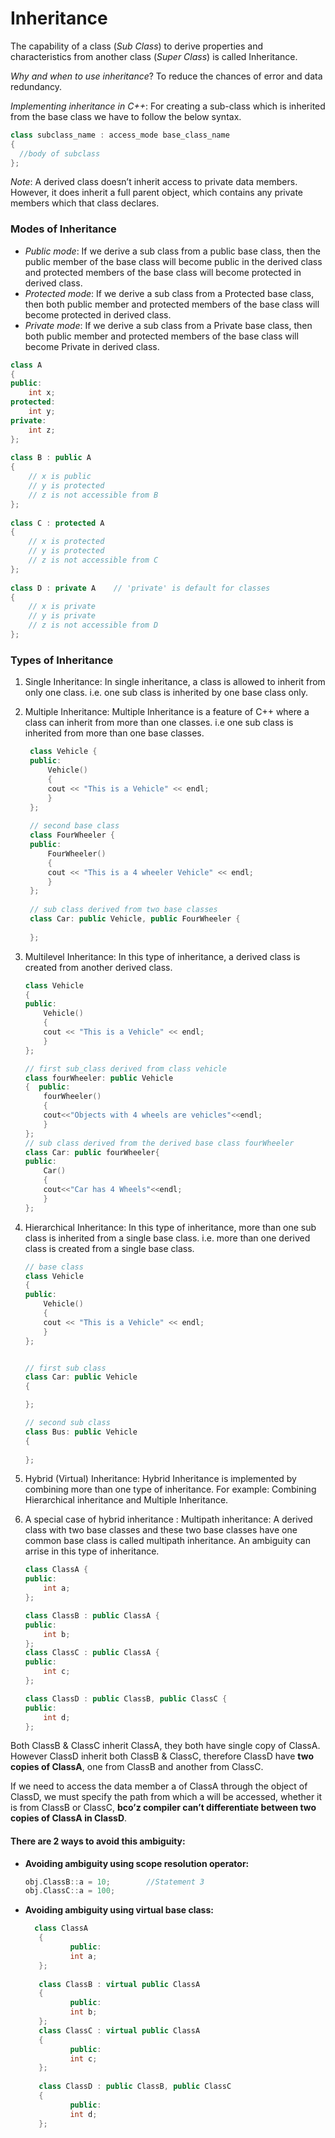 # Inheritance

The capability of a class (*Sub Class*) to derive properties and characteristics from another class (*Super Class*) is called Inheritance.

*Why and when to use inheritance*? To reduce the chances of error and data redundancy.

*Implementing inheritance in C++*: For creating a sub-class which is inherited from the base class we have to follow the below syntax. 

```cpp
class subclass_name : access_mode base_class_name
{
  //body of subclass
};
```

*Note*: A derived class doesn’t inherit access to private data members. However, it does inherit a full parent object, which contains any private members which that class declares.


### Modes of Inheritance
- *Public mode*: If we derive a sub class from a public base class, then the public member of the base class will become public in the derived class and protected members of the base class will become protected in derived class.
- *Protected mode*: If we derive a sub class from a Protected base class, then both public member and protected members of the base class will become protected in derived class.
- *Private mode*: If we derive a sub class from a Private base class, then both public member and protected members of the base class will become Private in derived class. 


```cpp
class A
{
public:
    int x;
protected:
    int y;
private:
    int z;
};
 
class B : public A
{
    // x is public
    // y is protected
    // z is not accessible from B
};
 
class C : protected A
{
    // x is protected
    // y is protected
    // z is not accessible from C
};
 
class D : private A    // 'private' is default for classes
{
    // x is private
    // y is private
    // z is not accessible from D
};
```



### Types of Inheritance
1. Single Inheritance: In single inheritance, a class is allowed to inherit from only one class. i.e. one sub class is inherited by one base class only.
   
2. Multiple Inheritance: Multiple Inheritance is a feature of C++ where a class can inherit from more than one classes. i.e one sub class is inherited from more than one base classes.
   ```cpp
    class Vehicle {
    public:
        Vehicle()
        {
        cout << "This is a Vehicle" << endl;
        }
    };
    
    // second base class
    class FourWheeler {
    public:
        FourWheeler()
        {
        cout << "This is a 4 wheeler Vehicle" << endl;
        }
    };
    
    // sub class derived from two base classes
    class Car: public Vehicle, public FourWheeler {
    
    };
   ```

3. Multilevel Inheritance: In this type of inheritance, a derived class is created from another derived class.

    ```cpp
    class Vehicle
    {
    public:
        Vehicle()
        {
        cout << "This is a Vehicle" << endl;
        }
    };
    
    // first sub_class derived from class vehicle
    class fourWheeler: public Vehicle
    {  public:
        fourWheeler()
        {
        cout<<"Objects with 4 wheels are vehicles"<<endl;
        }
    };
    // sub class derived from the derived base class fourWheeler
    class Car: public fourWheeler{
    public:
        Car()
        {
        cout<<"Car has 4 Wheels"<<endl;
        }
    };
    ```

4. Hierarchical Inheritance: In this type of inheritance, more than one sub class is inherited from a single base class. i.e. more than one derived class is created from a single base class.

    ```cpp
    // base class
    class Vehicle
    {
    public:
        Vehicle()
        {
        cout << "This is a Vehicle" << endl;
        }
    };
    
    
    // first sub class
    class Car: public Vehicle
    {
    
    };
    
    // second sub class
    class Bus: public Vehicle
    {
        
    };
    ```

5. Hybrid (Virtual) Inheritance: Hybrid Inheritance is implemented by combining more than one type of inheritance. For example: Combining Hierarchical inheritance and Multiple Inheritance.
    
6.  A special case of hybrid inheritance : Multipath inheritance: 
A derived class with two base classes and these two base classes have one common base class is called multipath inheritance. An ambiguity can arrise in this type of inheritance. 

    ```cpp
    class ClassA {
    public:
        int a;
    };
    
    class ClassB : public ClassA {
    public:
        int b;
    };
    class ClassC : public ClassA {
    public:
        int c;
    };
    
    class ClassD : public ClassB, public ClassC {
    public:
        int d;
    };
    ```
Both ClassB & ClassC inherit ClassA, they both have single copy of ClassA. However ClassD inherit both ClassB & ClassC, therefore ClassD have **two copies of ClassA**, one from ClassB and another from ClassC. 

If we need to access the data member a of ClassA through the object of ClassD, we must specify the path from which a will be accessed, whether it is from ClassB or ClassC, **bco’z compiler can’t differentiate between two copies of ClassA in ClassD**.



#### There are 2 ways to avoid this ambiguity: 
- **Avoiding ambiguity using scope resolution operator:**
  ```cpp
  obj.ClassB::a = 10;        //Statement 3
  obj.ClassC::a = 100; 
  ```

- **Avoiding ambiguity using virtual base class:**

  ```cpp
    class ClassA
     {
            public:
            int a;
     };
 
     class ClassB : virtual public ClassA
     {
            public:
            int b;
     };
     class ClassC : virtual public ClassA
     {
            public:
            int c;
     };
 
     class ClassD : public ClassB, public ClassC
     {
            public:
            int d;
     };
  ```
  



